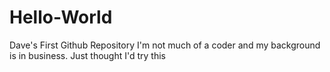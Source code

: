 # Hello-World
Dave's First Github Repository
I'm not much of a coder and my background is in business.  Just thought I'd try this
